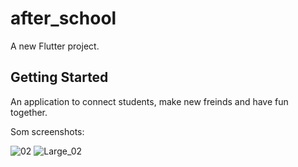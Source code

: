 # after_school

A new Flutter project.

## Getting Started

An application to connect students, make new freinds and have fun together.

Som screenshots:

![02](https://user-images.githubusercontent.com/82181516/198895699-1b1b02b4-bee0-444e-9516-e2e828e5625e.png)
![Large_02](https://user-images.githubusercontent.com/82181516/198895701-1f71b710-6e55-4116-80e9-2a0e57ee4681.png)
